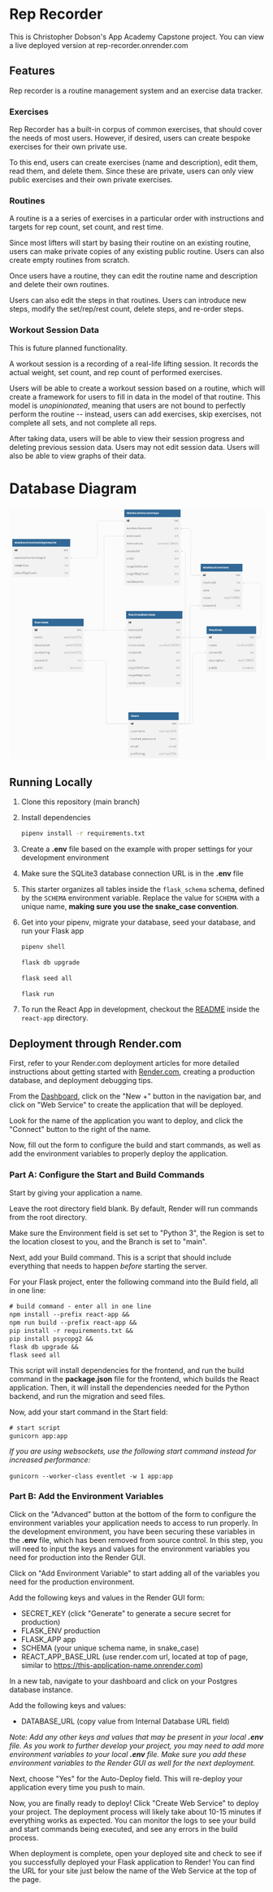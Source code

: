 # Rep Recorder

This is Christopher Dobson's App Academy Capstone project. You can view a live deployed version at rep-recorder.onrender.com

## Features

Rep recorder is a routine management system and an exercise data tracker.

### Exercises

Rep Recorder has a built-in corpus of common exercises, that should cover the needs of most users. However, if desired, users can create bespoke exercises for their own private use.

To this end, users can create exercises (name and description), edit them, read them, and delete them. Since these are private, users can only view public exercises and their own private exercises.

### Routines

A routine is a a series of exercises in a particular order with instructions and targets for rep count, set count, and rest time.

Since most lifters will start by basing their routine on an existing routine, users can make private copies of any existing public routine. Users can also create empty routines from scratch.

Once users have a routine, they can edit the routine name and description and delete their own routines.

Users can also edit the steps in that routines. Users can introduce new steps, modify the set/rep/rest count, delete steps, and re-order steps.

### Workout Session Data

This is future planned functionality.

A workout session is a recording of a real-life lifting session. It records the actual weight, set count, and rep count of performed exercises.

Users will be able to create a workout session based on a routine, which will create a framework for users to fill in data in the model of that routine. This model is _unopinionated_, meaning that users are not bound to perfectly perform the routine -- instead, users can add exercises, skip exercises, not complete all sets, and not complete all reps.

After taking data, users will be able to view their session progress and deleting previous session data. Users may not edit session data. Users will also be able to view graphs of their data.

# Database Diagram

![Database Diagram](./documentation/Screenshot%20from%202023-03-13%2011-10-58.png)

## Running Locally

1. Clone this repository (main branch)

2. Install dependencies

   ```bash
   pipenv install -r requirements.txt
   ```

3. Create a **.env** file based on the example with proper settings for your development environment

4. Make sure the SQLite3 database connection URL is in the **.env** file

5. This starter organizes all tables inside the `flask_schema` schema, defined
   by the `SCHEMA` environment variable. Replace the value for
   `SCHEMA` with a unique name, **making sure you use the snake_case
   convention**.

6. Get into your pipenv, migrate your database, seed your database, and run your Flask app

   ```bash
   pipenv shell
   ```

   ```bash
   flask db upgrade
   ```

   ```bash
   flask seed all
   ```

   ```bash
   flask run
   ```

7. To run the React App in development, checkout the [README](./react-app/README.md) inside the `react-app` directory.

## Deployment through Render.com

First, refer to your Render.com deployment articles for more detailed
instructions about getting started with [Render.com], creating a production
database, and deployment debugging tips.

From the [Dashboard], click on the "New +" button in the navigation bar, and
click on "Web Service" to create the application that will be deployed.

Look for the name of the application you want to deploy, and click the "Connect"
button to the right of the name.

Now, fill out the form to configure the build and start commands, as well as add
the environment variables to properly deploy the application.

### Part A: Configure the Start and Build Commands

Start by giving your application a name.

Leave the root directory field blank. By default, Render will run commands from
the root directory.

Make sure the Environment field is set set to "Python 3", the Region is set to
the location closest to you, and the Branch is set to "main".

Next, add your Build command. This is a script that should include everything
that needs to happen _before_ starting the server.

For your Flask project, enter the following command into the Build field, all in
one line:

```shell
# build command - enter all in one line
npm install --prefix react-app &&
npm run build --prefix react-app &&
pip install -r requirements.txt &&
pip install psycopg2 &&
flask db upgrade &&
flask seed all
```

This script will install dependencies for the frontend, and run the build
command in the **package.json** file for the frontend, which builds the React
application. Then, it will install the dependencies needed for the Python
backend, and run the migration and seed files.

Now, add your start command in the Start field:

```shell
# start script
gunicorn app:app
```

_If you are using websockets, use the following start command instead for increased performance:_

`gunicorn --worker-class eventlet -w 1 app:app`

### Part B: Add the Environment Variables

Click on the "Advanced" button at the bottom of the form to configure the
environment variables your application needs to access to run properly. In the
development environment, you have been securing these variables in the **.env**
file, which has been removed from source control. In this step, you will need to
input the keys and values for the environment variables you need for production
into the Render GUI.

Click on "Add Environment Variable" to start adding all of the variables you
need for the production environment.

Add the following keys and values in the Render GUI form:

- SECRET_KEY (click "Generate" to generate a secure secret for production)
- FLASK_ENV production
- FLASK_APP app
- SCHEMA (your unique schema name, in snake_case)
- REACT_APP_BASE_URL (use render.com url, located at top of page, similar to
  https://this-application-name.onrender.com)

In a new tab, navigate to your dashboard and click on your Postgres database
instance.

Add the following keys and values:

- DATABASE_URL (copy value from Internal Database URL field)

_Note: Add any other keys and values that may be present in your local **.env**
file. As you work to further develop your project, you may need to add more
environment variables to your local **.env** file. Make sure you add these
environment variables to the Render GUI as well for the next deployment._

Next, choose "Yes" for the Auto-Deploy field. This will re-deploy your
application every time you push to main.

Now, you are finally ready to deploy! Click "Create Web Service" to deploy your
project. The deployment process will likely take about 10-15 minutes if
everything works as expected. You can monitor the logs to see your build and
start commands being executed, and see any errors in the build process.

When deployment is complete, open your deployed site and check to see if you
successfully deployed your Flask application to Render! You can find the URL for
your site just below the name of the Web Service at the top of the page.

[render.com]: https://render.com/
[dashboard]: https://dashboard.render.com/
